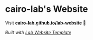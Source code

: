 
# cairo-lab's Website

Visit **[cairo-lab.github.io/lab-website](https://cairo-lab.github.io/lab-website)** 🚀

_Built with [Lab Website Template](https://greene-lab.gitbook.io/lab-website-template-docs)_

